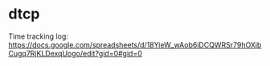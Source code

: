 # dtcp
Time tracking log:
https://docs.google.com/spreadsheets/d/18YieW_wAob6iDCQWRSr79hOXjbCugq7RjKLDexqUogo/edit?gid=0#gid=0
